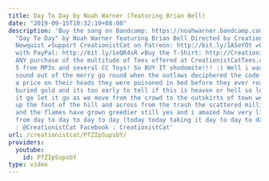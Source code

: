 ```yaml
---
title: Day To Day by Noah Warner (featuring Brian Bell)
date: "2019-09-15T10:32:10+08:00"
description: 'Buy the song on Bandcamp: https://noahwarner.bandcamp.com/track/day-to-day
  "Day To Day" by Noah Warner featuring Brian Bell Directed by Creationist Cat & Vadim
  Newquist ✔Support CreationistCat on Patreon: http://bit.ly/1ASeYOt ✔One-time contribution
  with PayPal: http://bit.ly/1eQR4sR ✔Buy the T-Shirt: http://CreationistCatTees.com
  ANY purchase of the multitude of Tees offered at CreationistCatTees.com comes with
  5 free MP3s and several CC Toys! So BUY IT shodomite!!! :) Well i was scraping the
  sound out of the merry go round when the outlaws deciphered the code but theres
  a price on their heads they were poisoned in bed before they ever reached their
  buried gold and its too early to tell if this is heaven or hell so let it go let
  it go let it go as we move from the crowd to the outskirts of town we were running
  up the foot of the hill and across from the trash the scattered millions burn fast
  and the flames have grown greedier still yes and i amazed how very little has changed
  from day to day to day to day (today today taking it day to day to day) Twitter
  : @CreationistCat Facebook : CreationistCat'
url: /creationistcat/PfZIpSupsbY/
providers:
  youtube:
    id: PfZIpSupsbY
type: video
---
```

